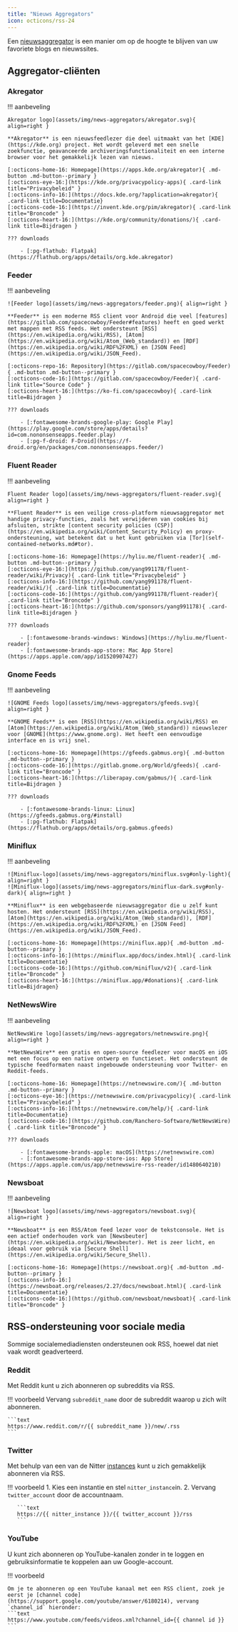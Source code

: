 ```yaml
---
title: "Nieuws Aggregators"
icon: octicons/rss-24
---
```


Een [nieuwsaggregator](https://en.wikipedia.org/wiki/News_aggregator) is een manier om op de hoogte te blijven van uw favoriete blogs en nieuwssites.

## Aggregator-cliënten

### Akregator

!!! aanbeveling

    Akregator logo](assets/img/news-aggregators/akregator.svg){ align=right }
    
    **Akregator** is een nieuwsfeedlezer die deel uitmaakt van het [KDE](https://kde.org) project. Het wordt geleverd met een snelle zoekfunctie, geavanceerde archiveringsfunctionaliteit en een interne browser voor het gemakkelijk lezen van nieuws.
    
    [:octicons-home-16: Homepage](https://apps.kde.org/akregator){ .md-button .md-button--primary }
    [:octicons-eye-16:](https://kde.org/privacypolicy-apps){ .card-link title="Privacybeleid" }
    [:octicons-info-16:](https://docs.kde.org/?application=akregator){ .card-link title=Documentatie}
    [:octicons-code-16:](https://invent.kde.org/pim/akregator){ .card-link title="Broncode" }
    [:octicons-heart-16:](https://kde.org/community/donations/){ .card-link title=Bijdragen }
    
    ??? downloads
    
        - [:pg-flathub: Flatpak](https://flathub.org/apps/details/org.kde.akregator)

### Feeder

!!! aanbeveling

    ![Feeder logo](assets/img/news-aggregators/feeder.png){ align=right }
    
    **Feeder** is een moderne RSS client voor Android die veel [features](https://gitlab.com/spacecowboy/Feeder#features) heeft en goed werkt met mappen met RSS feeds. Het ondersteunt [RSS](https://en.wikipedia.org/wiki/RSS), [Atom](https://en.wikipedia.org/wiki/Atom_(Web_standard)) en [RDF](https://en.wikipedia.org/wiki/RDF%2FXML) en [JSON Feed](https://en.wikipedia.org/wiki/JSON_Feed).
    
    [:octicons-repo-16: Repository](https://gitlab.com/spacecowboy/Feeder){ .md-button .md-button--primary }
    [:octicons-code-16:](https://gitlab.com/spacecowboy/Feeder){ .card-link title="Source Code" }
    [:octicons-heart-16:](https://ko-fi.com/spacecowboy){ .card-link title=Bijdragen }
    
    ??? downloads
    
        - [:fontawesome-brands-google-play: Google Play](https://play.google.com/store/apps/details?id=com.nononsenseapps.feeder.play)
        - [:pg-f-droid: F-Droid](https://f-droid.org/en/packages/com.nononsenseapps.feeder/)

### Fluent Reader

!!! aanbeveling

    Fluent Reader logo](assets/img/news-aggregators/fluent-reader.svg){ align=right }
    
    **Fluent Reader** is een veilige cross-platform nieuwsaggregator met handige privacy-functies, zoals het verwijderen van cookies bij afsluiten, strikte [content security policies (CSP)](https://en.wikipedia.org/wiki/Content_Security_Policy) en proxy-ondersteuning, wat betekent dat u het kunt gebruiken via [Tor](self-contained-networks.md#tor).
    
    [:octicons-home-16: Homepage](https://hyliu.me/fluent-reader){ .md-button .md-button--primary }
    [:octicons-eye-16:](https://github.com/yang991178/fluent-reader/wiki/Privacy){ .card-link title="Privacybeleid" }
    [:octicons-info-16:](https://github.com/yang991178/fluent-reader/wiki/){ .card-link title=Documentatie}
    [:octicons-code-16:](https://github.com/yang991178/fluent-reader){ .card-link title="Broncode" }
    [:octicons-heart-16:](https://github.com/sponsors/yang991178){ .card-link title=Bijdragen }
    
    ??? downloads
    
        - [:fontawesome-brands-windows: Windows](https://hyliu.me/fluent-reader)
        - [:fontawesome-brands-app-store: Mac App Store](https://apps.apple.com/app/id1520907427)

### Gnome Feeds

!!! aanbeveling

    ![GNOME Feeds logo](assets/img/news-aggregators/gfeeds.svg){ align=right }
    
    **GNOME Feeds** is een [RSS](https://en.wikipedia.org/wiki/RSS) en [Atom](https://en.wikipedia.org/wiki/Atom_(Web_standard)) nieuwslezer voor [GNOME](https://www.gnome.org). Het heeft een eenvoudige interface en is vrij snel.
    
    [:octicons-home-16: Homepage](https://gfeeds.gabmus.org){ .md-button .md-button--primary }
    [:octicons-code-16:](https://gitlab.gnome.org/World/gfeeds){ .card-link title="Broncode" }
    [:octicons-heart-16:](https://liberapay.com/gabmus/){ .card-link title=Bijdragen }
    
    ??? downloads
    
        - [:fontawesome-brands-linux: Linux](https://gfeeds.gabmus.org/#install)
        - [:pg-flathub: Flatpak](https://flathub.org/apps/details/org.gabmus.gfeeds)

### Miniflux

!!! aanbeveling

    ![Miniflux-logo](assets/img/news-aggregators/miniflux.svg#only-light){ align=right }
    ![Miniflux-logo](assets/img/news-aggregators/miniflux-dark.svg#only-dark){ align=right }
    
    **Miniflux** is een webgebaseerde nieuwsaggregator die u zelf kunt hosten. Het ondersteunt [RSS](https://en.wikipedia.org/wiki/RSS), [Atom](https://en.wikipedia.org/wiki/Atom_(Web_standard)), [RDF](https://en.wikipedia.org/wiki/RDF%2FXML) en [JSON Feed](https://en.wikipedia.org/wiki/JSON_Feed).
    
    [:octicons-home-16: Homepage](https://miniflux.app){ .md-button .md-button--primary }
    [:octicons-info-16:](https://miniflux.app/docs/index.html){ .card-link title=Documentatie}
    [:octicons-code-16:](https://github.com/miniflux/v2){ .card-link title="Broncode" }
    [:octicons-heart-16:](https://miniflux.app/#donations){ .card-link title=Bijdragen}

### NetNewsWire

!!! aanbeveling

    NetNewsWire logo](assets/img/news-aggregators/netnewswire.png){ align=right }
    
    **NetNewsWire** een gratis en open-source feedlezer voor macOS en iOS met een focus op een native ontwerp en functieset. Het ondersteunt de typische feedformaten naast ingebouwde ondersteuning voor Twitter- en Reddit-feeds.
    
    [:octicons-home-16: Homepage](https://netnewswire.com/){ .md-button .md-button--primary }
    [:octicons-eye-16:](https://netnewswire.com/privacypolicy){ .card-link title="Privacybeleid" }
    [:octicons-info-16:](https://netnewswire.com/help/){ .card-link title=Documentatie}
    [:octicons-code-16:](https://github.com/Ranchero-Software/NetNewsWire){ .card-link title="Broncode" }
    
    ??? downloads
    
        - [:fontawesome-brands-apple: macOS](https://netnewswire.com)
        - [:fontawesome-brands-app-store-ios: App Store](https://apps.apple.com/us/app/netnewswire-rss-reader/id1480640210)

### Newsboat

!!! aanbeveling

    ![Newsboat logo](assets/img/news-aggregators/newsboat.svg){ align=right }
    
    **Newsboat** is een RSS/Atom feed lezer voor de tekstconsole. Het is een actief onderhouden vork van [Newsbeuter](https://en.wikipedia.org/wiki/Newsbeuter). Het is zeer licht, en ideaal voor gebruik via [Secure Shell](https://en.wikipedia.org/wiki/Secure_Shell).
    
    [:octicons-home-16: Homepage](https://newsboat.org){ .md-button .md-button--primary }
    [:octicons-info-16:](https://newsboat.org/releases/2.27/docs/newsboat.html){ .card-link title=Documentatie}
    [:octicons-code-16:](https://github.com/newsboat/newsboat){ .card-link title="Broncode" }

## RSS-ondersteuning voor sociale media

Sommige socialemediadiensten ondersteunen ook RSS, hoewel dat niet vaak wordt geadverteerd.

### Reddit

Met Reddit kunt u zich abonneren op subreddits via RSS.

!!! voorbeeld
    Vervang `subreddit_name` door de subreddit waarop u zich wilt abonneren.

    ```text
    https://www.reddit.com/r/{{ subreddit_name }}/new/.rss
    ```

### Twitter

Met behulp van een van de Nitter [instances](https://github.com/zedeus/nitter/wiki/Instances) kunt u zich gemakkelijk abonneren via RSS.

!!! voorbeeld
    1. Kies een instantie en stel `nitter_instance`in.
    2. Vervang `twitter_account` door de accountnaam.

       ```text
       https://{{ nitter_instance }}/{{ twitter_account }}/rss
       ```

### YouTube

U kunt zich abonneren op YouTube-kanalen zonder in te loggen en gebruiksinformatie te koppelen aan uw Google-account.

!!! voorbeeld

    Om je te abonneren op een YouTube kanaal met een RSS client, zoek je eerst je [channel code](https://support.google.com/youtube/answer/6180214), vervang `channel_id` hieronder:
    ```text
    https://www.youtube.com/feeds/videos.xml?channel_id={{ channel id }}
    ```
